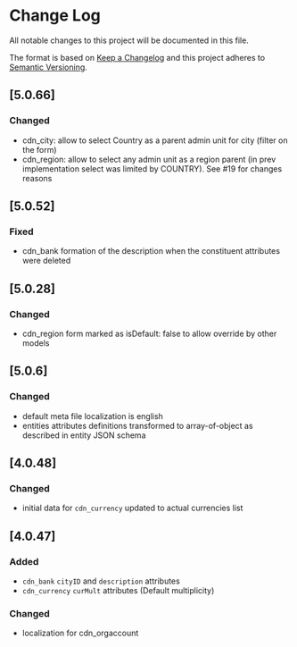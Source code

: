 # Change Log
All notable changes to this project will be documented in this file.

The format is based on [Keep a Changelog](http://keepachangelog.com/)
and this project adheres to [Semantic Versioning](http://semver.org/).

## [5.0.66]
### Changed
 - cdn_city: allow to select Country as a parent admin unit for city (filter on the form)
 - cdn_region: allow to select any admin unit as a region parent (in prev implementation
 select was limited by COUNTRY). See #19 for changes reasons
  
## [5.0.52]
### Fixed
- cdn_bank formation of the description when the constituent attributes were deleted

## [5.0.28]
### Changed
- cdn_region form marked as isDefault: false to allow override by other models

## [5.0.6]
### Changed
 - default meta file localization is english
 - entities attributes definitions transformed to array-of-object as described in entity JSON schema

## [4.0.48]
### Changed
- initial data for `cdn_currency` updated to actual currencies list

## [4.0.47]
### Added
- `cdn_bank` `cityID` and `description` attributes
- `cdn_currency` `curMult` attributes (Default multiplicity)

### Changed
- localization for cdn_orgaccount


